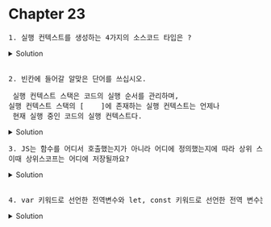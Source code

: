 # Chapter 23

<pre>1. 실행 컨텍스트를 생성하는 4가지의 소스코드 타입은 ?</pre>

<details>
  <summary>Solution</summary>
  <strong>1. 전역 코드 - 전역에 존재하는 소스코드를 말하고, 함수, 클래스의 내부 코드는 포함 x <br>
  2. 함수 코드 - 함수 내부에 존재하는 소스코드를 말하고, 중첩함수, 클래스의 내부 코드는 포함 x <br>
  3. eval 코드 - 빌트인 전역 함수인 eval 함수에 인수로 전달되어 실행되는 소스코드  <br></strong>
  4. 모듈 코드 - 모듈 내부에 존재하는 소스코드, 내부의 함수, 클래스 내부 코드는 포함 x<br>
</details>

<br>


<pre>2. 빈칸에 들어갈 알맞은 단어를 쓰십시오.</pre>

<pre> 실행 컨텍스트 스택은 코드의 실행 순서를 관리하며,<br>실행 컨텍스트 스택의 [    ]에 존재하는 실행 컨텍스트는 언제나<br> 현재 실행 중인 코드의 실행 컨텍스트다. 
</pre>

<details>
  <summary>Solution</summary>
  <strong>최상위</strong>
  <pre>소스코드가 평가되면 실행 컨텍스트가 생성되고 실행 컨텍스트 스택의 최상위에 쌓인다.</pre>
</details>

<pre>3. JS는 함수를 어디서 호출했는지가 아니라 어디에 정의했는지에 따라 상위 스코프를 결정하는데요,
이때 상위스코프는 어디에 저장될까요?</pre>



<details>
  <summary>Solution</summary>
  [[Environment]] 에 저장됩니다. 함수가 실행되면서 OuterLexicalEnvironmentRefrence를 통해 외부 렉시컬 환경을 참조하며 하나씩 거슬러 올라가게 됩니다. 참고 페이지 379P

</details>

<br>

<pre>4. var 키워드로 선언한 전역변수와 let, const 키워드로 선언한 전역 변수는 각각 전역 확경 레코드의 어떤 레코드에 저장되는가?</pre>

<details>
<summary>Solution</summary>
var 키워드 - 객체 환경 레코드(Object Environment Record)<br>
let, const 키워드 - 선언적 환경 레코드(Declarative Environment Record)</details>



<br>
